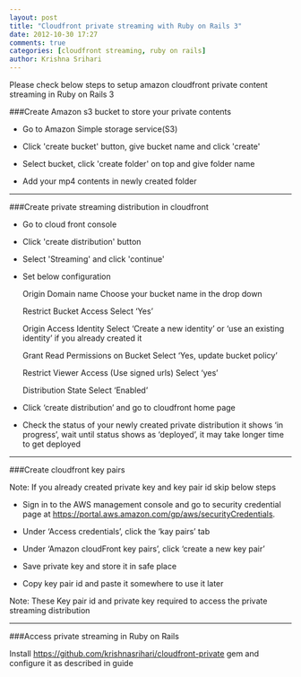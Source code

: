 ```yaml
---
layout: post
title: "Cloudfront private streaming with Ruby on Rails 3"
date: 2012-10-30 17:27
comments: true
categories: [cloudfront streaming, ruby on rails]
author: Krishna Srihari
---
```


Please check below steps to setup amazon cloudfront private content streaming in Ruby on Rails 3

###Create Amazon s3 bucket to store your private contents

* Go to Amazon Simple storage service(S3)

* Click 'create bucket' button, give bucket name and click 'create' 

* Select bucket, click 'create folder' on top and give folder name

* Add your mp4 contents in newly created folder

***

###Create private streaming distribution in cloudfront

*	Go to cloud front console

*	Click 'create distribution' button

*	Select 'Streaming' and click 'continue'

*	Set  below configuration

	Origin Domain name
		Choose your bucket name in the drop down

	Restrict Bucket Access
		Select ‘Yes’

	Origin Access Identity
		Select ‘Create a new identity’  or ‘use an existing identity’ if you already created it

	Grant Read Permissions on Bucket
		Select ‘Yes, update bucket policy’

	Restrict Viewer Access (Use signed urls)
		Select ‘yes’

	Distribution State
		Select ‘Enabled’ 

* Click ‘create distribution’ and go to cloudfront home page

* Check the status of your newly created private distribution it shows ‘in progress’, wait until status shows as ‘deployed’, it may take longer time to get deployed

***

###Create cloudfront key pairs

Note: If you already created private key and key pair id skip below steps

* Sign in to the AWS management console and go to security credential page at  https://portal.aws.amazon.com/gp/aws/securityCredentials.

*	Under ‘Access credentials’, click the ‘kay pairs’ tab

*	Under ‘Amazon cloudFront key pairs’, click ‘create a new key pair’

*	Save private key and store it in safe place

*	Copy key pair id and paste it somewhere to use it later

Note: These Key pair id and private key required to access the private streaming distribution

***

###Access private streaming in Ruby on Rails

Install <https://github.com/krishnasrihari/cloudfront-private> gem and configure it as described in guide 
 